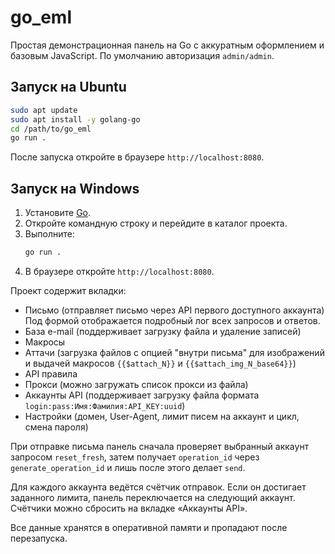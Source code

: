 # go_eml

Простая демонстрационная панель на Go с аккуратным оформлением и базовым JavaScript. По умолчанию авторизация `admin/admin`.

## Запуск на Ubuntu
```bash
sudo apt update
sudo apt install -y golang-go
cd /path/to/go_eml
go run .
```
После запуска откройте в браузере `http://localhost:8080`.

## Запуск на Windows
1. Установите [Go](https://go.dev/dl/).
2. Откройте командную строку и перейдите в каталог проекта.
3. Выполните:
    ```cmd
    go run .
    ```
4. В браузере откройте `http://localhost:8080`.

Проект содержит вкладки:
- Письмо (отправляет письмо через API первого доступного аккаунта)
  Под формой отображается подробный лог всех запросов и ответов.
- База e-mail (поддерживает загрузку файла и удаление записей)
- Макросы
- Аттачи (загрузка файлов с опцией "внутри письма" для изображений и выдачей макросов `{{$attach_N}}` и `{{$attach_img_N_base64}}`)
- API правила
- Прокси (можно загружать список прокси из файла)
- Аккаунты API (поддерживает загрузку файла формата `login:pass:Имя:Фамилия:API_KEY:uuid`)
- Настройки (домен, User-Agent, лимит писем на аккаунт и цикл, смена пароля)

При отправке письма панель сначала проверяет выбранный аккаунт запросом `reset_fresh`, затем получает `operation_id` через `generate_operation_id` и лишь после этого делает `send`.

Для каждого аккаунта ведётся счётчик отправок. Если он достигает заданного лимита, панель переключается на следующий аккаунт. Счётчики можно сбросить на вкладке «Аккаунты API».

Все данные хранятся в оперативной памяти и пропадают после перезапуска.
